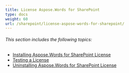 ```yaml
---
title: License Aspose.Words for SharePoint
type: docs
weight: 60
url: /sharepoint/license-aspose-words-for-sharepoint/
---
```


###### This section includes the following topics:

- [Installing Aspose.Words for SharePoint License](/words/sharepoint/installing-aspose-words-for-sharepoint-license/)
- [Testing a License](/words/sharepoint/testing-a-license/)
- [Uninstalling Aspose.Words for SharePoint License](/words/sharepoint/uninstalling-aspose-words-for-sharepoint-license/)
